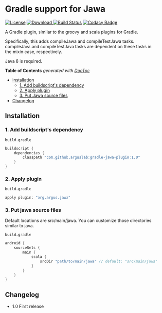 # Gradle support for Jawa
[![License](https://img.shields.io/badge/License-EPL%201.0-red.svg)](https://opensource.org/licenses/EPL-1.0) 
[![Download](https://api.bintray.com/packages/arguslab/maven/gradle-jawa-plugin/images/download.svg) ](https://bintray.com/arguslab/maven/gradle-jawa-plugin/_latestVersion)
[![Build Status](https://travis-ci.org/arguslab/gradle-jawa-plugin.svg?branch=master)](https://travis-ci.org/arguslab/gradle-jawa-plugin)
[![Codacy Badge](https://api.codacy.com/project/badge/Grade/50865cacec8f43289a071cf06424dd2d)](https://www.codacy.com/app/fgwei521/gradle-jawa-plugin?utm_source=github.com&amp;utm_medium=referral&amp;utm_content=arguslab/gradle-jawa-plugin&amp;utm_campaign=Badge_Grade)

A Gradle plugin, similar to the groovy and scala plugins for Gradle.

Specifically, this adds compileJawa and compileTestJawa tasks. compileJava and compileTestJava tasks are dependent on these tasks in the mixin case, respectively.

Java 8 is required.

<!-- START doctoc generated TOC please keep comment here to allow auto update -->
<!-- DON'T EDIT THIS SECTION, INSTEAD RE-RUN doctoc TO UPDATE -->
**Table of Contents**  *generated with [DocToc](https://github.com/thlorenz/doctoc)*

- [Installation](#installation)
  - [1. Add buildscript's dependency](#1-add-buildscripts-dependency)
  - [2. Apply plugin](#2-apply-plugin)
  - [3. Put Jawa source files](#3-put-jawa-source-files)
- [Changelog](#changelog)

<!-- END doctoc generated TOC please keep comment here to allow auto update -->

## Installation

### 1. Add buildscript's dependency

`build.gradle`
```groovy
buildscript {
    dependencies {
        classpath "com.github.arguslab:gradle-jawa-plugin:1.0"
    }
}
```

### 2. Apply plugin

`build.gradle`
```groovy
apply plugin: "org.argus.jawa"
```

### 3. Put jawa source files

Default locations are src/main/jawa.
You can customize those directories similar to java.

`build.gradle`
```groovy
android {
    sourceSets {
        main {
            scala {
                srcDir "path/to/main/jawa" // default: "src/main/jawa"
            }
        }
    }
}
```

## Changelog
- 1.0 First release